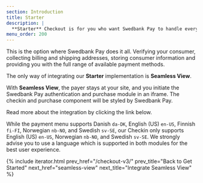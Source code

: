 ```yaml
---
section: Introduction
title: Starter
description: |
  **Starter** Checkout is for you who want Swedbank Pay to handle everything.
menu_order: 200
---
```


This is the option where Swedbank Pay does it all. Verifying your consumer,
collecting billing and shipping addresses, storing consumer information and
providing you with the full range of available payment methods.

The only way of integrating our **Starter** implementation is **Seamless
View**.

With **Seamless View**, the payer stays at your site, and you initiate the
Swedbank Pay authentication and purchase module in an iframe. The checkin and
purchase component will be styled by Swedbank Pay.

Read more about the integration by clicking the link below.

While the payment menu supports Danish `da-DK`, English (US) `en-US`, Finnish
`fi-FI`, Norwegian `nb-NO`, and Swedish `sv-SE`, our Checkin only supports
English (US) `en-US`, Norwegian `nb-NO`, and Swedish `sv-SE`. We strongly advise
you to use a language which is supported in both modules for the best user
experience.

{% include iterator.html prev_href="/checkout-v3/"
                         prev_title="Back to Get Started"
                         next_href="seamless-view"
                         next_title="Integrate Seamless View" %}
